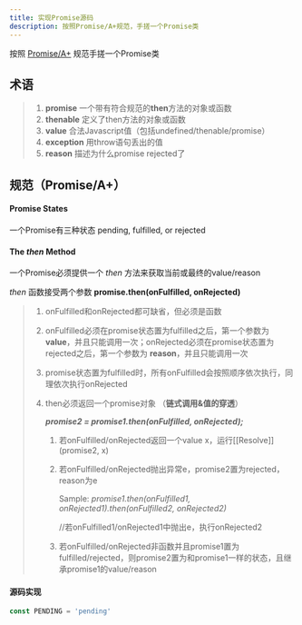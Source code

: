 ```yaml
---
title: 实现Promise源码
description: 按照Promise/A+规范，手搓一个Promise类
---
```


按照 [Promise/A+](https://promisesaplus.com/) 规范手搓一个Promise类

## 术语

> 1. **promise** 一个带有符合规范的**then**方法的对象或函数
> 2. **thenable** 定义了then方法的对象或函数
> 3. **value** 合法Javascript值（包括undefined/thenable/promise）
> 4. **exception** 用throw语句丢出的值
> 5. **reason** 描述为什么promise rejected了  

## 规范（Promise/A+）

#### Promise States

一个Promise有三种状态 pending, fulfilled, or rejected

#### The *then* Method

一个Promise必须提供一个 *then* 方法来获取当前或最终的value/reason

*then* 函数接受两个参数 **promise.then(onFulfilled, onRejected)**

> 1. onFulfilled和onRejected都可缺省，但必须是函数
>
> 2. onFulfilled必须在promise状态置为fulfilled之后，第一个参数为 **value**，并且只能调用一次；onRejected必须在promise状态置为rejected之后，第一个参数为 **reason**，并且只能调用一次
>
> 3. promise状态置为fulfilled时，所有onFulfilled会按照顺序依次执行，同理依次执行onRejected
>
> 4. then必须返回一个promise对象 （**链式调用&值的穿透**）
>
>    ***promise2 = promise1.then(onFulfilled, onRejected);***
>
>    1. 若onFulfilled/onRejected返回一个value x，运行\[[Resolve]](promise2, x)
>
>    2. 若onFulfilled/onRejected抛出异常e，promise2置为rejected，reason为e
>
>       Sample: *promise1.then(onFulfilled1, onRejected1).then(onFulfilled2, onRejected2)*
>
>       //若onFulfilled1/onRejected1中抛出e，执行onRejected2
>
>    3. 若onFulfilled/onRejected非函数并且promise1置为fulfilled/rejected，则promise2置为和promise1一样的状态，且继承promise1的value/reason



#### 源码实现

```javascript
const PENDING = 'pending'
```

